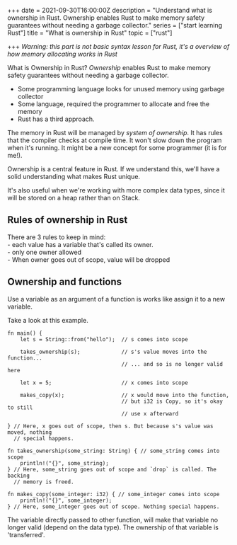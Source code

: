 +++
date = 2021-09-30T16:00:00Z
description = "Understand what is ownership in Rust. Ownership enables Rust to make memory safety guarantees without needing a garbage collector."
series = ["start learning Rust"]
title = "What is ownership in Rust"
topic = ["rust"]

+++
_Warning: this part is not basic syntax lesson for Rust, it's a overview of how memory allocating works in Rust_

What is Ownership in Rust? _Ownership_ enables Rust to make memory safety guarantees without needing a garbage collector.

* Some programming language looks for unused memory using garbage collector
* Some language, required the programmer to allocate and free the memory
* Rust has a third approach.

The memory in Rust will be managed by _system of ownership_. It has rules that the compiler checks at compile time. It won't slow down the program when it's running. It might be a new concept for some programmer (it is for me!).

Ownership is a central feature in Rust. If we understand this, we'll have a solid understanding what makes Rust unique.

It's also useful when we're working with more complex data types, since it will be stored on a heap rather than on Stack.

## Rules of ownership in Rust

There are 3 rules to keep in mind:  
\- each value has a variable that's called its owner.  
\- only one owner allowed  
\- When owner goes out of scope, value will be dropped

## Ownership and functions

Use a variable as an argument of a function is works like assign it to a new variable.

Take a look at this example.

    fn main() {
        let s = String::from("hello");  // s comes into scope
    
        takes_ownership(s);             // s's value moves into the function...
                                        // ... and so is no longer valid here
    
        let x = 5;                      // x comes into scope
    
        makes_copy(x);                  // x would move into the function,
                                        // but i32 is Copy, so it's okay to still
                                        // use x afterward
    
    } // Here, x goes out of scope, then s. But because s's value was moved, nothing
      // special happens.
    
    fn takes_ownership(some_string: String) { // some_string comes into scope
        println!("{}", some_string);
    } // Here, some_string goes out of scope and `drop` is called. The backing
      // memory is freed.
    
    fn makes_copy(some_integer: i32) { // some_integer comes into scope
        println!("{}", some_integer);
    } // Here, some_integer goes out of scope. Nothing special happens.
    

The variable directly passed to other function, will make that variable no longer valid (depend on the data type). The ownership of that variable is 'transferred'.